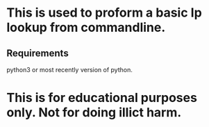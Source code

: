 # This is used to proform a basic Ip lookup from commandline. 

## Requirements
python3 
or most recently version of python.

# This is for educational purposes only. Not for doing illict harm.